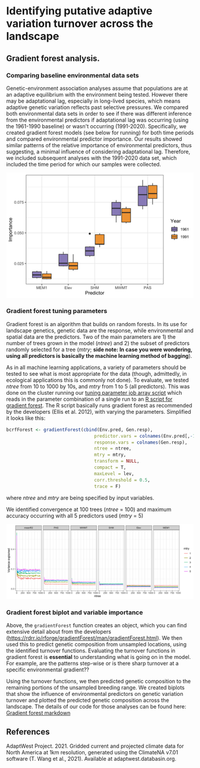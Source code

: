 # Identifying putative adaptive variation turnover across the landscape

## Gradient forest analysis.

### Comparing baseline environmental data sets

Genetic-environment association analyses assume that populations are at an adaptive equilibrium with the environment being tested. However there may be adaptational lag, especially in long-lived species, which means adaptive genetic variation reflects past selective pressures. We compared both environmental data sets in order to see if there was different inference from the environmental predictors if adaptational lag was occurring (using the 1961-1990 baseline) or wasn't occurring (1991-2020). Specifically, we created gradient forest models (see below for running) for both time periods and compared environmental predictor importance. Our results showed similar patterns of the relative importance of environmental predictors, thus suggesting, a minimal influence of considering adaptational lag. Therefore, we included subsequent analyses with the 1991-2020 data set, which included the time period for which our samples were collected.

<img src="images/var.imp.baseline.envs.png" alt="Baseline environments" width="600"/>

### Gradient forest tuning parameters

Gradient forest is an algorithm that builds on random forests. In its use for landscape genetics, genetic data are the response, while environmental and spatial data are the predictors. Two of the main parameters are 1) the number of trees grown in the model (*ntree*) and 2) the subset of predictors randomly selected for a tree (*mtry*; **side note: In case you were wondering, using all predictors is basically the machine learning method of bagging**). 

As in all machine learning applications, a variety of parameters should be tested to see what is most appropriate for the data (though, admittedly, in ecological applications this is commonly not done). To evaluate, we tested *ntree* from 10 to 1000 by 10s, and *mtry* from 1 to 5 (all predictors). This was done on the cluster running our [tuning parameter job array script](./slurm-scripts/get-gradient-forest-tuning.sh) which reads in the parameter combination of a single run to an [R script for gradient forest](./r-scripts/run-gradient-forest-tuning.r). The R script basically runs gradient forest as recommended by the developers (Ellis et al. 2012), with varying the parameters. Simplified it looks like this:

```r
bcrfForest <- gradientForest(cbind(Env.pred, Gen.resp),
                                 predictor.vars = colnames(Env.pred[,-1]),
                                 response.vars = colnames(Gen.resp),
                                 ntree = ntree,
                                 mtry = mtry,
                                 transform = NULL,
                                 compact = T,
                                 maxLevel = lev,
                                 corr.threshold = 0.5,
                                 trace = F)
```

where *ntree* and *mtry* are being specified by input variables. 

We identified convergence at 100 trees (*ntree* = 100) and maximum accuracy occurring with all 5 predictors used (*mtry* = 5)


<img src="images/p.var.imp.facet.png" alt="Tuning parameters" width="800"/>

### Gradient forest biplot and variable importance

Above, the `gradientForest` function creates an object, which you can find extensive detail about from the developers (https://rdrr.io/rforge/gradientForest/man/gradientForest.html). We then used this to predict genetic composition from unsampled locations, using the identified turnover functions. Evaluating the turnover functions in gradient forest is **essential** to understanding what is going on in the model. For example, are the patterns step-wise or is there sharp turnover at a specific environmental gradient?? 

Using the turnover functions, we then predicted genetic composition to the remaining portions of the unsampled breeding range. We created biplots that show the influence of environmental predictors on genetic variation turnover and plotted the predicted genetic composition across the landscape. The details of our code for those analyses can be found here: [Gradient forest markdown](./r-scripts/gradient-forest-general.Rmd)



## References

AdaptWest Project. 2021. Gridded current and projected climate data for North America at 1km resolution, generated using the ClimateNA v7.01 software (T. Wang et al., 2021). Available at adaptwest.databasin.org.

